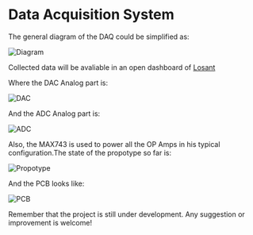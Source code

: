 # Data Acquisition System

The general diagram of the DAQ could be simplified as:

![Diagram](https://i.imgur.com/YlzAUQy.png "Diagram")

Collected data will be avaliable in an open dashboard of [Losant](https://www.losant.com/)

Where the DAC Analog part is:

![DAC](https://i.imgur.com/QBwUbm2.png "DACanalog")

And the ADC Analog part is:

![ADC](https://i.imgur.com/x71VZWN.png "ADCanalog")

Also, the MAX743 is used to power all the OP Amps in his typical configuration.The state of the propotype so far is: 


![Propotype](https://i.imgur.com/YHUq0kZ.jpg "Propotype")

And the PCB looks like:

![PCB](https://i.imgur.com/TT7nWcF.png "PCB")


Remember that the project is still under development. Any suggestion or improvement is welcome!
